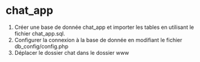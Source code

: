 # chat_app
1) Créer une base de donnée chat_app et importer les tables en utilisant le fichier chat_app.sql.
2) Configurer la connexion à la base de donnée en modifiant le fichier db_config/config.php   
3) Déplacer le dossier chat dans le dossier www


